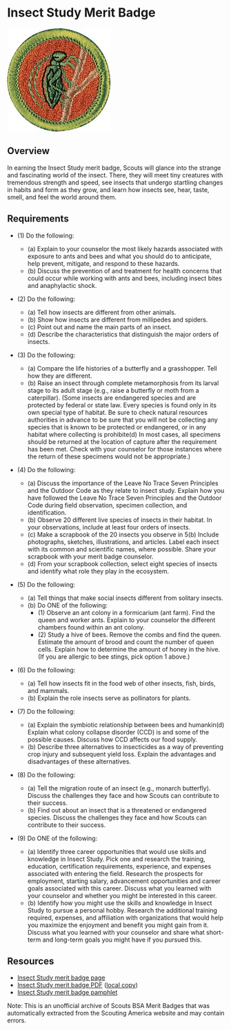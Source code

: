 

# Insect Study Merit Badge

![Insect Study Merit Badge](images/insect-study-merit-badge.jpg)

## Overview



In earning the Insect Study merit badge, Scouts will glance into the strange and fascinating world of the insect. There, they will meet tiny creatures with tremendous strength and speed, see insects that undergo startling changes in habits and form as they grow, and learn how insects see, hear, taste, smell, and feel the world around them.

## Requirements

* (1) Do the following:
    * (a) Explain to your counselor the most likely hazards associated with exposure to ants and bees and what you should do to anticipate, help prevent, mitigate, and respond to these hazards.
    * (b) Discuss the prevention of and treatment for health concerns that could occur while working with ants and bees, including insect bites and anaphylactic shock.


* (2) Do the following:
    * (a) Tell how insects are different from other animals.
    * (b) Show how insects are different from millipedes and spiders.
    * (c) Point out and name the main parts of an insect.
    * (d) Describe the characteristics that distinguish the major orders of insects.


* (3) Do the following:
    * (a) Compare the life histories of a butterfly and a grasshopper. Tell how they are different.
    * (b) Raise an insect through complete metamorphosis from its larval stage to its adult stage (e.g., raise a butterfly or moth from a caterpillar). (Some insects are endangered species and are protected by federal or state law. Every species is found only in its own special type of habitat. Be sure to check natural resources authorities in advance to be sure that you will not be collecting any species that is known to be protected or endangered, or in any habitat where collecting is prohibite(d) In most cases, all specimens should be returned at the location of capture after the requirement has been met. Check with your counselor for those instances where the return of these specimens would not be appropriate.)


* (4) Do the following:
    * (a) Discuss the importance of the Leave No Trace Seven Principles and the Outdoor Code as they relate to insect study. Explain how you have followed the Leave No Trace Seven Principles and the Outdoor Code during field observation, specimen collection, and identification.
    * (b) Observe 20 different live species of insects in their habitat. In your observations, include at least four orders of insects.
    * (c) Make a scrapbook of the 20 insects you observe in 5(b) Include photographs, sketches, illustrations, and articles. Label each insect with its common and scientific names, where possible. Share your scrapbook with your merit badge counselor.
    * (d) From your scrapbook collection, select eight species of insects and identify what role they play in the ecosystem.


* (5) Do the following:
    * (a) Tell things that make social insects different from solitary insects.
    * (b) Do ONE of the following:
        * (1) Observe an ant colony in a formicarium (ant farm). Find the queen and worker ants. Explain to your counselor the different chambers found within an ant colony.
        * (2) Study a hive of bees. Remove the combs and find the queen. Estimate the amount of brood and count the number of queen cells. Explain how to determine the amount of honey in the hive. (If you are allergic to bee stings, pick option 1 above.)




* (6) Do the following:
    * (a) Tell how insects fit in the food web of other insects, fish, birds, and mammals.
    * (b) Explain the role insects serve as pollinators for plants.


* (7) Do the following:
    * (a) Explain the symbiotic relationship between bees and humankin(d) Explain what colony collapse disorder (CCD) is and some of the possible causes. Discuss how CCD affects our food supply.
    * (b) Describe three alternatives to insecticides as a way of preventing crop injury and subsequent yield loss. Explain the advantages and disadvantages of these alternatives.


* (8) Do the following:
    * (a) Tell the migration route of an insect (e.g., monarch butterfly). Discuss the challenges they face and how Scouts can contribute to their success.
    * (b) Find out about an insect that is a threatened or endangered species. Discuss the challenges they face and how Scouts can contribute to their success.


* (9) Do ONE of the following:
    * (a) Identify three career opportunities that would use skills and knowledge in Insect Study. Pick one and research the training, education, certification requirements, experience, and expenses associated with entering the field. Research the prospects for employment, starting salary, advancement opportunities and career goals associated with this career. Discuss what you learned with your counselor and whether you might be interested in this career.
    * (b) Identify how you might use the skills and knowledge in Insect Study to pursue a personal hobby. Research the additional training required, expenses, and affiliation with organizations that would help you maximize the enjoyment and benefit you might gain from it. Discuss what you learned with your counselor and share what short-term and long-term goals you might have if you pursued this.




## Resources

- [Insect Study merit badge page](https://www.scouting.org/merit-badges/insect-study/)
- [Insect Study merit badge PDF](https://filestore.scouting.org/filestore/Merit_Badge_ReqandRes/Insect_Study.pdf) ([local copy](files/insect-study-merit-badge.pdf))
- [Insect Study merit badge pamphlet](None)

Note: This is an unofficial archive of Scouts BSA Merit Badges that was automatically extracted from the Scouting America website and may contain errors.